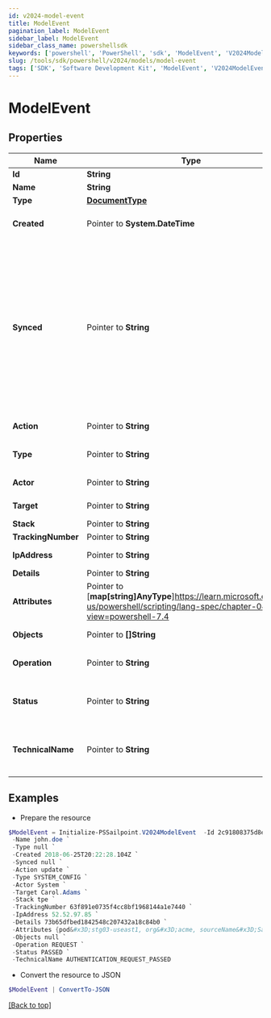 ```yaml
---
id: v2024-model-event
title: ModelEvent
pagination_label: ModelEvent
sidebar_label: ModelEvent
sidebar_class_name: powershellsdk
keywords: ['powershell', 'PowerShell', 'sdk', 'ModelEvent', 'V2024ModelEvent'] 
slug: /tools/sdk/powershell/v2024/models/model-event
tags: ['SDK', 'Software Development Kit', 'ModelEvent', 'V2024ModelEvent']
---
```



# ModelEvent

## Properties

Name | Type | Description | Notes
------------ | ------------- | ------------- | -------------
**Id** |  **String** |  | [required]
**Name** |  **String** |  | [required]
**Type** |  [**DocumentType**](document-type) |  | [required]
**Created** |  Pointer to **System.DateTime** | ISO-8601 date-time referring to the time when the object was created. | [optional] 
**Synced** |  Pointer to **String** | ISO-8601 date-time referring to the date-time when object was queued to be synced into search database for use in the search API.   This date-time changes anytime there is an update to the object, which triggers a synchronization event being sent to the search database.  There may be some delay between the `synced` time and the time when the updated data is actually available in the search API.  | [optional] 
**Action** |  Pointer to **String** | Name of the event as it's displayed in audit reports. | [optional] 
**Type** |  Pointer to **String** | Event type. Refer to [Event Types](https://documentation.sailpoint.com/saas/help/search/index.html#event-types) for a list of event types and their meanings. | [optional] 
**Actor** |  Pointer to **String** | Name of the actor that generated the event. | [optional] 
**Target** |  Pointer to **String** | Name of the target, or recipient, of the event. | [optional] 
**Stack** |  Pointer to **String** | The event's stack. | [optional] 
**TrackingNumber** |  Pointer to **String** | ID of the group of events. | [optional] 
**IpAddress** |  Pointer to **String** | Target system's IP address. | [optional] 
**Details** |  Pointer to **String** | ID of event's details. | [optional] 
**Attributes** |  Pointer to [**map[string]AnyType**]https://learn.microsoft.com/en-us/powershell/scripting/lang-spec/chapter-04?view=powershell-7.4 | Attributes involved in the event. | [optional] 
**Objects** |  Pointer to **[]String** | Objects the event is happening to. | [optional] 
**Operation** |  Pointer to **String** | Operation, or action, performed during the event. | [optional] 
**Status** |  Pointer to **String** | Event status. Refer to [Event Statuses](https://documentation.sailpoint.com/saas/help/search/index.html#event-statuses) for a list of event statuses and their meanings. | [optional] 
**TechnicalName** |  Pointer to **String** | Event's normalized name. This normalized name always follows the pattern of 'objects_operation_status'. | [optional] 

## Examples

- Prepare the resource
```powershell
$ModelEvent = Initialize-PSSailpoint.V2024ModelEvent  -Id 2c91808375d8e80a0175e1f88a575222 `
 -Name john.doe `
 -Type null `
 -Created 2018-06-25T20:22:28.104Z `
 -Synced null `
 -Action update `
 -Type SYSTEM_CONFIG `
 -Actor System `
 -Target Carol.Adams `
 -Stack tpe `
 -TrackingNumber 63f891e0735f4cc8bf1968144a1e7440 `
 -IpAddress 52.52.97.85 `
 -Details 73b65dfbed1842548c207432a18c84b0 `
 -Attributes {pod&#x3D;stg03-useast1, org&#x3D;acme, sourceName&#x3D;SailPoint} `
 -Objects null `
 -Operation REQUEST `
 -Status PASSED `
 -TechnicalName AUTHENTICATION_REQUEST_PASSED
```

- Convert the resource to JSON
```powershell
$ModelEvent | ConvertTo-JSON
```


[[Back to top]](#) 

